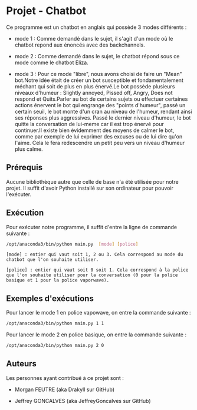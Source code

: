 # Projet - Chatbot

Ce programme est un chatbot en anglais qui possède 3 modes différents :

* mode 1 : Comme demandé dans le sujet, il s'agit d'un mode où le chatbot repond aux énoncés avec des backchannels.

* mode 2 : Comme demandé dans le sujet, le chatbot répond sous ce mode comme le chatbot Eliza.

* mode 3 : Pour ce mode "libre", nous avons choisi de faire un "Mean" bot.Notre idée était de créer un bot susceptible et fondamentalement méchant qui soit de plus en plus énervé.Le bot possède plusieurs niveaux d'humeur : Slightly annoyed, Pissed off, Angry, Does not respond et Quits.Parler au bot de certains sujets ou effectuer certaines actions énervent le bot qui engrange des "points d'humeur", passé un certain seuil, le bot monte d'un cran au niveau de l'humeur, rendant ainsi ses réponses plus aggressives. Passé le dernier niveau d'humeur, le bot quitte la conversation de lui-meme car il est trop énervé pour continuer.Il existe bien évidemment des moyens de calmer le bot, comme par exemple de lui exprimer des excuses ou de lui dire qu'on l'aime. Cela le fera redescendre un petit peu vers un niveau d'humeur plus calme.

## Prérequis

Aucune bibliothèque autre que celle de base n'a été utilisée pour notre projet. Il suffit d'avoir Python installé sur son ordinateur pour pouvoir l'exécuter.

## Exécution

Pour exécuter notre programme, il suffit d'entre la ligne de commande suivante :

```bash
/opt/anaconda3/bin/python main.py  [mode] [police]
```

```text
[mode] : entier qui vaut soit 1, 2 ou 3. Cela correspond au mode du chatbot que l'on souhaite utiliser.

[police] : entier qui vaut soit 0 soit 1. Cela correspond à la police que l'on souhaite utiliser pour la conversation (0 pour la police basique et 1 pour la police vaporwave).
```

## Exemples d'exécutions

Pour lancer le mode 1 en police vapowave, on entre la commande suivante :

```bash
/opt/anaconda3/bin/python main.py 1 1
```

Pour lancer le mode 2 en police basique, on entre la commande suivante :

```bash
/opt/anaconda3/bin/python main.py 2 0
```

## Auteurs

Les personnes ayant contribué à ce projet sont :

* Morgan FEUTRE (aka Drakyll sur GitHub)

* Jeffrey GONCALVES (aka JeffreyGoncalves sur GitHub)
